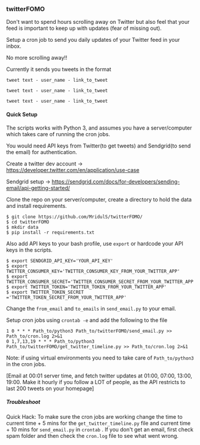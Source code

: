 ### twitterFOMO

Don't want to spend hours scrolling away on Twitter but also feel that your feed
is important to keep up with updates (fear of missing out).

Setup a cron job to send you daily updates of your Twitter feed in your inbox.

No more scrolling away!!

Currently it sends you tweets in the format
```
tweet text - user_name - link_to_tweet

tweet text - user_name - link_to_tweet

tweet text - user_name - link_to_tweet

```

#### Quick Setup

The scripts works with Python 3, and assumes you have a server/computer which takes care of running the cron jobs.

You would need API keys from Twitter(to get tweets) and Sendgrid(to send the email) for authentication.

Create a twitter dev account -> https://developer.twitter.com/en/application/use-case

Sendgrid setup -> https://sendgrid.com/docs/for-developers/sending-email/api-getting-started/

Clone the repo on your server/computer, create a directory to hold the data and install requirements.

```
$ git clone https://github.com/MridulS/twitterFOMO/
$ cd twitterFOMO
$ mkdir data
$ pip install -r requirements.txt
```

Also add API keys to your bash profile, use `export` or hardcode your API keys in the scripts.

```
$ export SENDGRID_API_KEY='YOUR_API_KEY'
$ export TWITTER_CONSUMER_KEY='TWITTER_CONSUMER_KEY_FROM_YOUR_TWITTER_APP'
$ export TWITTER_CONSUMER_SECRET='TWITTER_CONSUMER_SECRET_FROM_YOUR_TWITTER_APP'
$ export TWITTER_TOKEN='TWITTER_TOKEN_FROM_YOUR_TWITTER_APP'
$ export TWITTER_TOKEN_SECRET ='TWITTER_TOKEN_SECRET_FROM_YOUR_TWITTER_APP'
```

Change the `from_email` and `to_emails` in `send_email.py` to your email.

Setup cron jobs using `crontab -e` and add the following to the file
```
1 0 * * * Path_to/python3 Path_to/twitterFOMO/send_email.py >> Path_to/cron.log 2>&1
0 1,7,13,19 * * * Path_to/python3 Path_to/twitterFOMO/get_twitter_timeline.py >> Path_to/cron.log 2>&1
```

Note: if using virtual environments you need to take care of `Path_to/python3` in the cron jobs.

[Email at 00:01 server time, and fetch twitter updates at 01:00, 07:00, 13:00, 19:00. Make it hourly if you follow a LOT of people, as the API restricts to last 200 tweets on your homepage]

##### Troubleshoot

Quick Hack: To make sure the cron jobs are working change the time to current time + 5 mins for the `get_twitter_timeline.py` file and current time + 10 mins for `send_email.py` in `crontab` . If you don't get an email, first check spam folder and then check the `cron.log` file to see what went wrong.



